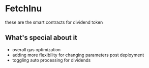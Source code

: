 # FetchInu
these are the smart contracts for dividend token
## What's special about it
- overall gas optimization
- adding more flexibility for changing parameters post deployment
- toggling auto processing for dividends 
